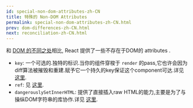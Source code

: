 ```yaml
---
id: special-non-dom-attributes-zh-CN
title: 特殊的 Non-DOM Attributes
permalink: special-non-dom-attributes-zh-CN.html
prev: dom-differences-zh-CN.html
next: reconciliation-zh-CN.html
---
```


和 [DOM 的不同之处](/react/docs/dom-differences-zh-CN.html)相比, React 提供了一些不存在于DOM的 attributes .

- `key`: 一个可选的.独特的标识.当你的组件穿梭于 `render` 的pass,它也许会因为diff算法被摧毁和重建.赋予它一个持久的key保证这个component可达.详见 [这里](/react/docs/multiple-components.html#dynamic-children).
- `ref`: 见 [这里](/react/docs/more-about-refs.html).
- `dangerouslySetInnerHTML`: 提供了直接插入raw HTML的能力,主要是为了与操纵DOM字符串的库协作.详见 [这里](/react/tips/dangerously-set-inner-html.html).
